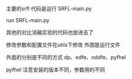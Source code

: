 主要的srfl 代码是运行 SRFL-main.py

run SRFL-main.py

其他的对比消融实验的代码也放进去了


修改参数和配置文件在utils下修改
外围是运行文件

外面的分别是不同的方式
dp、edfe、nddfe、pyfhel

pyfhel 注意安装的版本不同，参数用的不同
